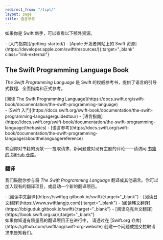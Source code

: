 ```yaml
---
redirect_from: "/tspl/"
layout: page
title: 语言参考
---
```


如果你是 Swift 新手，可以查看以下额外资源。

<div class="links links-list-nostyle" markdown="1">
  - [入门指南](/getting-started/)
  - [Apple 开发者网站上的 Swift 资源](https://developer.apple.com/swift/resources/){:target="_blank" class="link-external"}
</div>

## The Swift Programming Language Book
_The Swift Programming Language_ 是 Swift 的权威参考书，提供了语言的引导式教程、全面指南和正式参考。

<div id="language-links" class="links links-list-nostyle links-sublevel" markdown="1">
[阅读 The Swift Programming Language](https://docs.swift.org/swift-book/documentation/the-swift-programming-language)
  <div class="links-sublevel" markdown="1">
  - [Swift 入门](https://docs.swift.org/swift-book/documentation/the-swift-programming-language/guidedtour)
  - [语言指南](https://docs.swift.org/swift-book/documentation/the-swift-programming-language/thebasics)
  - [语言参考](https://docs.swift.org/swift-book/documentation/the-swift-programming-language/aboutthelanguagereference)
  </div>
</div>

欢迎你对书籍的贡献——拉取请求、新问题或对现有主题的评论——请访问 [书籍的 GitHub 仓库](https://github.com/swiftlang/swift-book)。

### 翻译
我们鼓励你参与将 _The Swift Programming Language_ 翻译成其他语言。你可以加入现有的翻译项目，或启动一个新的翻译项目。

<div class="links links-external links-list-nostyle" markdown="1">
- [阅读中文翻译](https://swiftgg.gitbook.io/swift){:target="_blank"}
- [阅读日文翻译](https://www.swiftlangjp.com){:target="_blank"}
- [阅读韩文翻译](https://bbiguduk.gitbook.io/swift){:target="_blank"}
- [阅读乌克兰文翻译](https://book.swift.org.ua){:target="_blank"}
</div>

<div class="info" markdown="1">
如果你知道有质量高的翻译项目正在进行中，
请通过在 [Swift.org 仓库](https://github.com/swiftlang/swift-org-website) 创建一个问题或提交拉取请求来告知我们。
</div>